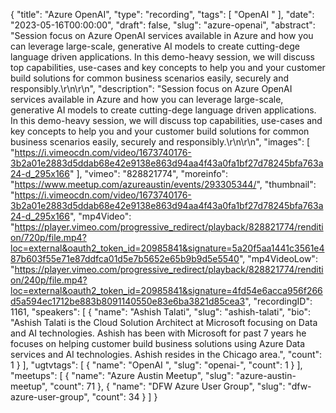 {
  "title": "Azure OpenAI",
  "type": "recording",
  "tags": [
    "OpenAI "
  ],
  "date": "2023-05-16T00:00:00",
  "draft": false,
  "slug": "azure-openai",
  "abstract": "Session focus on Azure OpenAI services available in Azure and how you can leverage large-scale, generative AI models to create cutting-dege language driven applications. In this demo-heavy session, we will discuss top capabilities, use-cases and key concepts to help you and your customer build solutions for common business scenarios easily, securely and responsibly.\r\n\r\n",
  "description": "Session focus on Azure OpenAI services available in Azure and how you can leverage large-scale, generative AI models to create cutting-dege language driven applications. In this demo-heavy session, we will discuss top capabilities, use-cases and key concepts to help you and your customer build solutions for common business scenarios easily, securely and responsibly.\r\n\r\n",
  "images": [
    "https://i.vimeocdn.com/video/1673740176-3b2a01e2883d5ddab68e42e9138e863d94aa4f43a0fa1bf27d78245bfa763a24-d_295x166"
  ],
  "vimeo": "828821774",
  "moreinfo": "https://www.meetup.com/azureaustin/events/293305344/",
  "thumbnail": "https://i.vimeocdn.com/video/1673740176-3b2a01e2883d5ddab68e42e9138e863d94aa4f43a0fa1bf27d78245bfa763a24-d_295x166",
  "mp4Video": "https://player.vimeo.com/progressive_redirect/playback/828821774/rendition/720p/file.mp4?loc=external&oauth2_token_id=20985841&signature=5a20f5aa1441c3561e487b603f55e71e87ddfca01d5e7b5652e65b9b9d5e5540",
  "mp4VideoLow": "https://player.vimeo.com/progressive_redirect/playback/828821774/rendition/240p/file.mp4?loc=external&oauth2_token_id=20985841&signature=4fd54e6acca956f266d5a594ec1712be883b8091140550e83e6ba3821d85cea3",
  "recordingID": 1161,
  "speakers": [
    {
      "name": "Ashish Talati",
      "slug": "ashish-talati",
      "bio": "Ashish Talati is the Cloud Solution Architect at Microsoft focusing on Data and AI technologies.   Ashish has been with Microsoft for past 7 years he focuses on helping customer build business solutions using Azure Data services and AI technologies.  Ashish resides in the Chicago area.",
      "count": 1
    }
  ],
  "ugtvtags": [
    {
      "name": "OpenAI ",
      "slug": "openai-",
      "count": 1
    }
  ],
  "meetups": [
    {
      "name": "Azure Austin Meetup",
      "slug": "azure-austin-meetup",
      "count": 71
    },
    {
      "name": "DFW Azure User Group",
      "slug": "dfw-azure-user-group",
      "count": 34
    }
  ]
}
